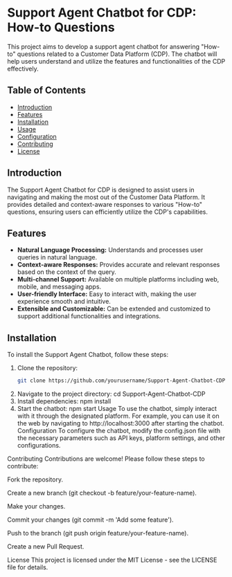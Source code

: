 # Support Agent Chatbot for CDP: How-to Questions

This project aims to develop a support agent chatbot for answering "How-to" questions related to a Customer Data Platform (CDP). The chatbot will help users understand and utilize the features and functionalities of the CDP effectively.

## Table of Contents

- [Introduction](#introduction)
- [Features](#features)
- [Installation](#installation)
- [Usage](#usage)
- [Configuration](#configuration)
- [Contributing](#contributing)
- [License](#license)


## Introduction

The Support Agent Chatbot for CDP is designed to assist users in navigating and making the most out of the Customer Data Platform. It provides detailed and context-aware responses to various "How-to" questions, ensuring users can efficiently utilize the CDP's capabilities.

## Features

- **Natural Language Processing:** Understands and processes user queries in natural language.
- **Context-aware Responses:** Provides accurate and relevant responses based on the context of the query.
- **Multi-channel Support:** Available on multiple platforms including web, mobile, and messaging apps.
- **User-friendly Interface:** Easy to interact with, making the user experience smooth and intuitive.
- **Extensible and Customizable:** Can be extended and customized to support additional functionalities and integrations.

## Installation

To install the Support Agent Chatbot, follow these steps:

1. Clone the repository:
   ```sh
   git clone https://github.com/yourusername/Support-Agent-Chatbot-CDP.git
2. Navigate to the project directory:
   cd Support-Agent-Chatbot-CDP
3. Install dependencies:
   npm install
4. Start the chatbot:
   npm start
Usage
To use the chatbot, simply interact with it through the designated platform. For example, you can use it on the web by navigating to http://localhost:3000 after starting the chatbot.
Configuration
To configure the chatbot, modify the config.json file with the necessary parameters such as API keys, platform settings, and other configurations.

Contributing
Contributions are welcome! Please follow these steps to contribute:

Fork the repository.

Create a new branch (git checkout -b feature/your-feature-name).

Make your changes.

Commit your changes (git commit -m 'Add some feature').

Push to the branch (git push origin feature/your-feature-name).

Create a new Pull Request.

License
This project is licensed under the MIT License - see the LICENSE file for details.
